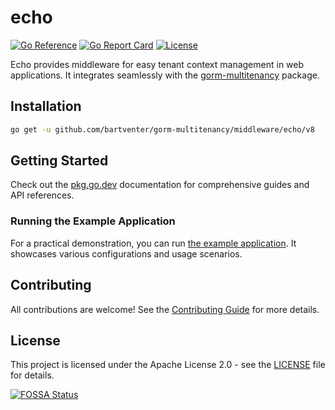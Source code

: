 # echo

[![Go Reference](https://pkg.go.dev/badge/github.com/bartventer/gorm-multitenancy/middleware/echo.svg)](https://pkg.go.dev/github.com/bartventer/gorm-multitenancy/middleware/echo/v8)
[![Go Report Card](https://goreportcard.com/badge/github.com/bartventer/gorm-multitenancy/middleware/echo/v8)](https://goreportcard.com/report/github.com/bartventer/gorm-multitenancy/middleware/echo/v8)
[![License](https://img.shields.io/github/license/bartventer/gorm-multitenancy.svg)](../../LICENSE)

Echo provides middleware for easy tenant context management in web applications. It integrates seamlessly with the [gorm-multitenancy](../../README.md) package.

## Installation

```bash
go get -u github.com/bartventer/gorm-multitenancy/middleware/echo/v8
```

## Getting Started

Check out the [pkg.go.dev](https://pkg.go.dev/github.com/bartventer/gorm-multitenancy/middleware/echo/v8) documentation for comprehensive guides and API references.

### Running the Example Application

For a practical demonstration, you can run [the example application](../../examples/README.md). It showcases various configurations and usage scenarios.

## Contributing

All contributions are welcome! See the [Contributing Guide](../../CONTRIBUTING.md) for more details.

## License

This project is licensed under the Apache License 2.0 - see the [LICENSE](../../LICENSE) file for details.

[![FOSSA Status](https://app.fossa.com/api/projects/git%2Bgithub.com%2Fbartventer%2Fgorm-multitenancy.svg?type=large&issueType=license)](https://app.fossa.com/projects/git%2Bgithub.com%2Fbartventer%2Fgorm-multitenancy?ref=badge_large&issueType=license)
